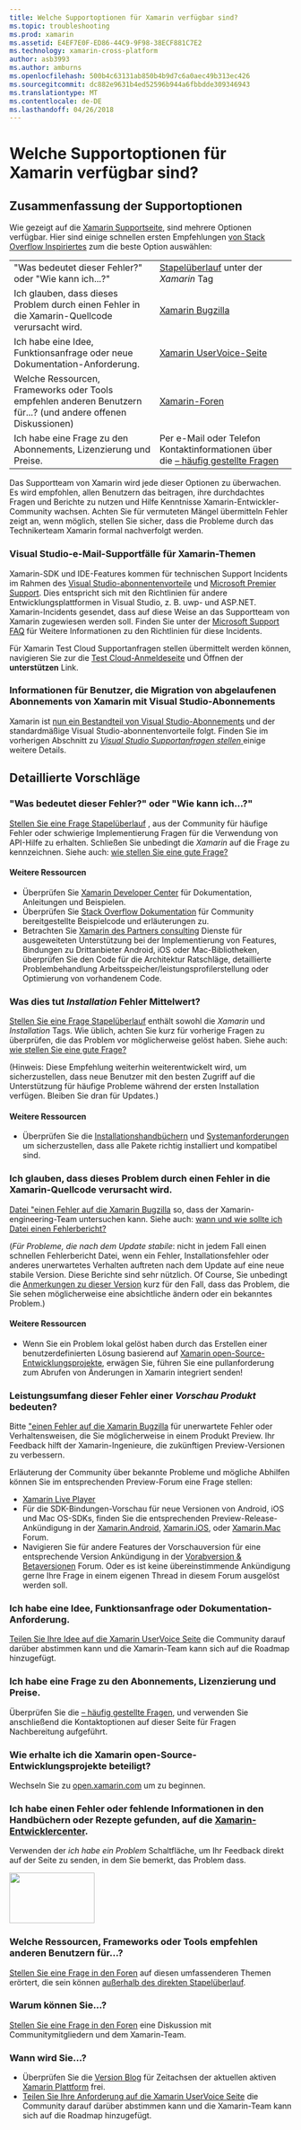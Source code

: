 ```yaml
---
title: Welche Supportoptionen für Xamarin verfügbar sind?
ms.topic: troubleshooting
ms.prod: xamarin
ms.assetid: E4EF7E0F-ED86-44C9-9F98-38ECF881C7E2
ms.technology: xamarin-cross-platform
author: asb3993
ms.author: amburns
ms.openlocfilehash: 500b4c63131ab850b4b9d7c6a0aec49b313ec426
ms.sourcegitcommit: dc882e9631b4ed52596b944a6fbbdde309346943
ms.translationtype: MT
ms.contentlocale: de-DE
ms.lasthandoff: 04/26/2018
---
```

# <a name="what-support-options-are-available-for-xamarin"></a>Welche Supportoptionen für Xamarin verfügbar sind?

## <a name="summary-of-support-options"></a>Zusammenfassung der Supportoptionen

Wie gezeigt auf die [Xamarin Supportseite](https://www.xamarin.com/support), sind mehrere Optionen verfügbar.  Hier sind einige schnellen ersten Empfehlungen [von Stack Overflow Inspiriertes](http://stackoverflow.com/help/product-support) zum die beste Option auswählen:

|   |   |
|---|---|
|"Was bedeutet dieser Fehler?" oder "Wie kann ich...?"|[Stapelüberlauf](http://stackoverflow.com/questions/ask?tags=xamarin) unter der *Xamarin* Tag|
|Ich glauben, dass dieses Problem durch einen Fehler in die Xamarin-Quellcode verursacht wird.|[Xamarin Bugzilla](https://bugzilla.xamarin.com/page.cgi?id=bug-writing.html)|
|Ich habe eine Idee, Funktionsanfrage oder neue Dokumentation-Anforderung.|[Xamarin UserVoice-Seite](https://xamarin.uservoice.com)|
|Welche Ressourcen, Frameworks oder Tools empfehlen anderen Benutzern für...? (und andere offenen Diskussionen)|[Xamarin-Foren](https://forums.xamarin.com)|
|Ich habe eine Frage zu den Abonnements, Lizenzierung und Preise.|Per e-Mail oder Telefon Kontaktinformationen über die [– häufig gestellte Fragen](https://www.xamarin.com/faq)|

Das Supportteam von Xamarin wird jede dieser Optionen zu überwachen.  Es wird empfohlen, allen Benutzern das beitragen, ihre durchdachtes Fragen und Berichte zu nutzen und Hilfe Kenntnisse Xamarin-Entwickler-Community wachsen.  Achten Sie für vermuteten Mängel übermitteln Fehler zeigt an, wenn möglich, stellen Sie sicher, dass die Probleme durch das Technikerteam Xamarin formal nachverfolgt werden.

<a name="Visual_Studio_email_support_incidents_for_Xamarin_topics"/>

### <a name="visual-studio-email-support-incidents-for-xamarin-topics"></a>Visual Studio-e-Mail-Supportfälle für Xamarin-Themen

Xamarin-SDK und IDE-Features kommen für technischen Support Incidents im Rahmen des [Visual Studio-abonnentenvorteile](https://msdn.microsoft.com/subscriptions/bb266240) und [Microsoft Premier Support](https://www.microsoft.com/microsoftservices/support.aspx).  Dies entspricht sich mit den Richtlinien für andere Entwicklungsplattformen in Visual Studio, z. B. uwp- und ASP.NET.  Xamarin-Incidents gesendet, dass auf diese Weise an das Supportteam von Xamarin zugewiesen werden soll.  Finden Sie unter der [Microsoft Support FAQ](https://support.microsoft.com/gp/offerprophone) für Weitere Informationen zu den Richtlinien für diese Incidents.

Für Xamarin Test Cloud Supportanfragen stellen übermittelt werden können, navigieren Sie zur die [Test Cloud-Anmeldeseite](https://testcloud.xamarin.com/login) und Öffnen der **unterstützen** Link.

### <a name="information-for-users-migrating-from-expired-xamarin-subscriptions-to-visual-studio-subscriptions"></a>Informationen für Benutzer, die Migration von abgelaufenen Abonnements von Xamarin mit Visual Studio-Abonnements

Xamarin ist [nun ein Bestandteil von Visual Studio-Abonnements](https://blog.xamarin.com/xamarin-for-all/) und der standardmäßige Visual Studio-abonnentenvorteile folgt.  Finden Sie im vorherigen Abschnitt zu [ *Visual Studio Supportanfragen stellen* ](#Visual_Studio_email_support_incidents_for_Xamarin_topics) einige weitere Details.

## <a name="detailed-recommendations"></a>Detaillierte Vorschläge

### <a name="what-does-this-error-mean-or-how-do-i--"></a>"Was bedeutet dieser Fehler?" oder "Wie kann ich...?"

[Stellen Sie eine Frage Stapelüberlauf](http://stackoverflow.com/questions/ask?tags=xamarin) , aus der Community für häufige Fehler oder schwierige Implementierung Fragen für die Verwendung von API-Hilfe zu erhalten.  Schließen Sie unbedingt die _Xamarin_ auf die Frage zu kennzeichnen.  Siehe auch: [wie stellen Sie eine gute Frage?](http://stackoverflow.com/help/how-to-ask)

#### <a name="additional-resources"></a>Weitere Ressourcen

-   Überprüfen Sie [Xamarin Developer Center](/index.md) für Dokumentation, Anleitungen und Beispielen.
-   Überprüfen Sie [Stack Overflow Dokumentation](http://stackoverflow.com/documentation) für Community bereitgestellte Beispielcode und erläuterungen zu.
-   Betrachten Sie [Xamarin des Partners consulting](https://www.xamarin.com/consulting-partners) Dienste für ausgeweiteten Unterstützung bei der Implementierung von Features, Bindungen zu Drittanbieter Android, iOS oder Mac-Bibliotheken, überprüfen Sie den Code für die Architektur Ratschläge, detaillierte Problembehandlung Arbeitsspeicher/leistungsprofilerstellung oder Optimierung von vorhandenem Code.

### <a name="what-does-this-installation-error-mean"></a>Was dies tut _Installation_ Fehler Mittelwert?

[Stellen Sie eine Frage Stapelüberlauf](http://stackoverflow.com/questions/ask?tags=xamarin+installation) enthält sowohl die _Xamarin_ und _Installation_ Tags.  Wie üblich, achten Sie kurz für vorherige Fragen zu überprüfen, die das Problem vor möglicherweise gelöst haben.  Siehe auch: [wie stellen Sie eine gute Frage?](http://stackoverflow.com/help/how-to-ask)

(Hinweis: Diese Empfehlung weiterhin weiterentwickelt wird, um sicherzustellen, dass neue Benutzer mit den besten Zugriff auf die Unterstützung für häufige Probleme während der ersten Installation verfügen.  Bleiben Sie dran für Updates.)

#### <a name="additional-resources"></a>Weitere Ressourcen

-   Überprüfen Sie die [Installationshandbüchern](~/cross-platform/get-started/installation/index.md) und [Systemanforderungen](~/cross-platform/get-started/requirements.md) um sicherzustellen, dass alle Pakete richtig installiert und kompatibel sind.

### <a name="i-believe-this-problem-is-caused-by-a-defect-in-the-xamarin-source-code"></a>Ich glauben, dass dieses Problem durch einen Fehler in die Xamarin-Quellcode verursacht wird.

[Datei "einen Fehler auf die Xamarin Bugzilla](https://bugzilla.xamarin.com/page.cgi?id=bug-writing.html) so, dass der Xamarin-engineering-Team untersuchen kann.  Siehe auch: [wann und wie sollte ich Datei einen Fehlerbericht?](~/cross-platform/troubleshooting/questions/howto-file-bug.md)

(*Für Probleme, die nach dem Update stabile*: nicht in jedem Fall einen schnellen Fehlerbericht Datei, wenn ein Fehler, Installationsfehler oder anderes unerwartetes Verhalten auftreten nach dem Update auf eine neue stabile Version.  Diese Berichte sind sehr nützlich.  Of Course, Sie unbedingt die [Anmerkungen zu dieser Version](https://developer.xamarin.com/releases/) kurz für den Fall, dass das Problem, die Sie sehen möglicherweise eine absichtliche ändern oder ein bekanntes Problem.)

#### <a name="additional-resources"></a>Weitere Ressourcen

-   Wenn Sie ein Problem lokal gelöst haben durch das Erstellen einer benutzerdefinierten Lösung basierend auf [Xamarin open-Source-Entwicklungsprojekte](http://open.xamarin.com/), erwägen Sie, führen Sie eine pullanforderung zum Abrufen von Änderungen in Xamarin integriert senden!

### <a name="what-does-this-error-in-a-preview-product-mean"></a>Leistungsumfang dieser Fehler einer _Vorschau Produkt_ bedeuten?

Bitte ["einen Fehler auf die Xamarin Bugzilla](https://bugzilla.xamarin.com/page.cgi?id=bug-writing.html) für unerwartete Fehler oder Verhaltensweisen, die Sie möglicherweise in einem Produkt Preview.  Ihr Feedback hilft der Xamarin-Ingenieure, die zukünftigen Preview-Versionen zu verbessern.

Erläuterung der Community über bekannte Probleme und mögliche Abhilfen können Sie im entsprechenden Preview-Forum eine Frage stellen:

-   [Xamarin Live Player](https://forums.xamarin.com/categories/live-player)
-   Für die SDK-Bindungen-Vorschau für neue Versionen von Android, iOS und Mac OS-SDKs, finden Sie die entsprechenden Preview-Release-Ankündigung in der [Xamarin.Android](http://forums.xamarin.com/categories/android), [Xamarin.iOS](http://forums.xamarin.com/categories/ios), oder [Xamarin.Mac ](http://forums.xamarin.com/categories/mac) Forum.
-   Navigieren Sie für andere Features der Vorschauversion für eine entsprechende Version Ankündigung in der [Vorabversion & Betaversionen](http://forums.xamarin.com/categories/xamarin-prerelease) Forum.  Oder es ist keine übereinstimmende Ankündigung gerne Ihre Frage in einem eigenen Thread in diesem Forum ausgelöst werden soll.

### <a name="i-have-an-idea-feature-request-or-documentation-request"></a>Ich habe eine Idee, Funktionsanfrage oder Dokumentation-Anforderung.

[Teilen Sie Ihre Idee auf die Xamarin UserVoice Seite](https://xamarin.uservoice.com) die Community darauf darüber abstimmen kann und die Xamarin-Team kann sich auf die Roadmap hinzugefügt.

### <a name="i-have-a-question-about-subscriptions-licensing-or-pricing"></a>Ich habe eine Frage zu den Abonnements, Lizenzierung und Preise.

Überprüfen Sie die [– häufig gestellte Fragen](https://www.xamarin.com/faq), und verwenden Sie anschließend die Kontaktoptionen auf dieser Seite für Fragen Nachbereitung aufgeführt.

### <a name="how-do-i-get-involved-in-xamarins-open-source-development-projects"></a>Wie erhalte ich die Xamarin open-Source-Entwicklungsprojekte beteiligt?

Wechseln Sie zu [open.xamarin.com](http://open.xamarin.com/) um zu beginnen.

### <a name="i-found-a-mistake-or-missing-information-in-the-guides-or-recipes-on-the-xamarin-developer-centerindexmd"></a>Ich habe einen Fehler oder fehlende Informationen in den Handbüchern oder Rezepte gefunden, auf die [Xamarin-Entwicklercenter](/index.md).

Verwenden der _ich habe ein Problem_ Schaltfläche, um Ihr Feedback direkt auf der Seite zu senden, in dem Sie bemerkt, das Problem dass.

[<img src="support-options-images/feedback.png" style="width: 152px; height: 90px;">](support-options-images/feedback.png)

### <a name="what-resources-frameworks-or-tools-do-other-users-recommend-for--"></a>Welche Ressourcen, Frameworks oder Tools empfehlen anderen Benutzern für...?

[Stellen Sie eine Frage in den Foren](https://forums.xamarin.com/) auf diesen umfassenderen Themen erörtert, die sein können [außerhalb des direkten Stapelüberlauf](http://stackoverflow.com/help/dont-ask).

### <a name="why-do-you--"></a>Warum können Sie...?

[Stellen Sie eine Frage in den Foren](https://forums.xamarin.com/) eine Diskussion mit Communitymitgliedern und dem Xamarin-Team.

### <a name="when-will-you--"></a>Wann wird Sie...?

-   Überprüfen Sie die [Version Blog](http://releases.xamarin.com/) für Zeitachsen der aktuellen aktiven [Xamarin Plattform](https://www.xamarin.com/platform) frei.
-   [Teilen Sie Ihre Anforderung auf die Xamarin UserVoice Seite](https://xamarin.uservoice.com) die Community darauf darüber abstimmen kann und die Xamarin-Team kann sich auf die Roadmap hinzugefügt.

